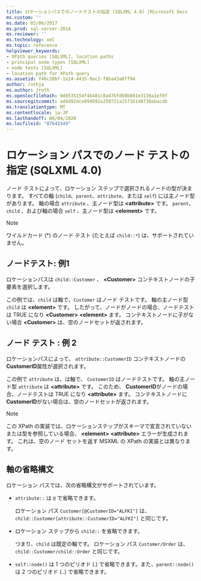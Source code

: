 ```yaml
---
title: ロケーションパスでのノードテストの指定 (SQLXML 4.0) |Microsoft Docs
ms.custom: ''
ms.date: 03/06/2017
ms.prod: sql-server-2014
ms.reviewer: ''
ms.technology: xml
ms.topic: reference
helpviewer_keywords:
- XPath queries [SQLXML], location paths
- principal node types [SQLXML]
- node tests [SQLXML]
- location path for XPath query
ms.assetid: f46c30bf-1e24-4435-9ac2-f8ba43a8ff94
author: rothja
ms.author: jroth
ms.openlocfilehash: 9d8535154f4b481c8a47bfdb8b801e3136a1ef0f
ms.sourcegitcommit: ad4d92dce894592a259721a1571b1d8736abacdb
ms.translationtype: MT
ms.contentlocale: ja-JP
ms.lasthandoff: 08/04/2020
ms.locfileid: "87641549"
---
```

# <a name="specifying-a-node-test-in-the-location-path-sqlxml-40"></a>ロケーション パスでのノード テストの指定 (SQLXML 4.0)
  ノード テストによって、ロケーション ステップで選択されるノードの型が決まります。 すべての軸 (`child`、`parent`、`attribute`、または `self`) には主ノード型があります。 軸の場合 `attribute` 、主ノード型は **\<attribute>** です。 `parent`、 `child` 、および軸の場合 `self` 、主ノード型は **\<element>** です。  
  
> [!NOTE]  
>  ワイルドカード (*) のノード テスト (たとえば `child::*`) は、サポートされていません。  
  
## <a name="node-test-example-1"></a>ノードテスト: 例1  
 ロケーションパスは `child::Customer` 、 **\<Customer>** コンテキストノードの子要素を選択します。  
  
 この例では、`child` は軸で、`Customer` はノード テストです。 軸の主ノード型 `child` は **\<element>** です。 したがって、ノードがノードの場合、ノードテストは TRUE になり **\<Customer>** **\<element>** ます。 コンテキストノードに子がない場合 **\<Customer>** は、空のノードセットが返されます。  
  
## <a name="node-test-example-2"></a>ノード テスト : 例 2  
 ロケーションパスによって、 `attribute::CustomerID` コンテキストノードの**CustomerID**属性が選択されます。  
  
 この例で `attribute` は、は軸で、 `CustomerID` はノードテストです。 軸の主ノード型 `attribute` は **\<attribute>** です。 このため、 **CustomerID**がノードの場合、ノードテストは TRUE になり **\<attribute>** ます。 コンテキストノードに**CustomerID**がない場合は、空のノードセットが返されます。  
  
> [!NOTE]  
>  この XPath の実装では、ロケーションステップがスキーマで宣言されていないまたは型を参照している場合、 **\<element>** **\<attribute>** エラーが生成されます。 これは、空のノード セットを返す MSXML の XPath の実装とは異なります。  
  
## <a name="abbreviated-syntax-for-the-axes"></a>軸の省略構文  
 ロケーション パスでは、次の省略構文がサポートされています。  
  
-   `attribute::` は `@` で省略できます。  
  
     ロケーション パス `Customer[@CustomerID="ALFKI"]` は、`child::Customer[attribute::CustomerID="ALFKI"]` と同じです。  
  
-   ロケーション ステップから `child::` を省略できます。  
  
     つまり、`child` は既定の軸です。 ロケーション パス `Customer/Order` は、`child::Customer/child::Order` と同じです。  
  
-   `self::node()` は 1 つのピリオド (.) で省略できます。また、`parent::node()` は 2 つのピリオド (..) で省略できます。  
  
  
